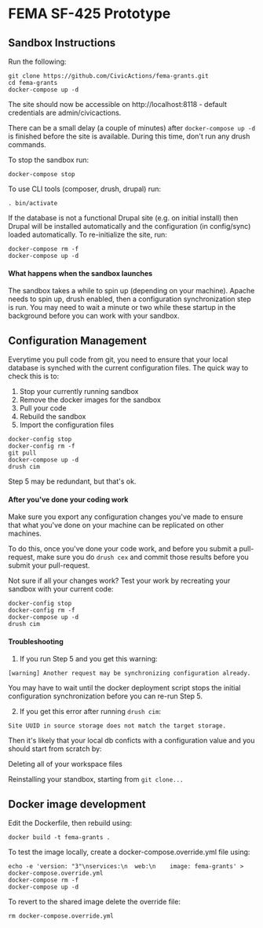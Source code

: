 # FEMA SF-425 Prototype

## Sandbox Instructions

Run the following:

```
git clone https://github.com/CivicActions/fema-grants.git
cd fema-grants
docker-compose up -d
```

The site should now be accessible on http://localhost:8118 - default credentials are admin/civicactions.

There can be a small delay (a couple of minutes) after `docker-compose up -d` is finished before the site is available. During this time, don't run any drush commands.

To stop the sandbox run:

```
docker-compose stop
```

To use CLI tools (composer, drush, drupal) run:

```
. bin/activate
```

If the database is not a functional Drupal site (e.g. on initial install) then Drupal will be installed automatically and the configuration (in config/sync) loaded automatically. To re-initialize the site, run:

```
docker-compose rm -f
docker-compose up -d
```



#### What happens when the sandbox launches

The sandbox takes a while to spin up (depending on your machine). Apache needs to spin up, drush enabled, then a configuration synchronization step is run. You may need to wait a minute or two while these startup in the background before you can work with your sandbox.

## Configuration Management

Everytime you pull code from git, you need to ensure that your local database is synched with the current configuration files. The quick way to check this is to:

1. Stop your currently running sandbox
2. Remove the docker images for the sandbox
3. Pull your code
4. Rebuild the sandbox
5. Import the configuration files

```docker-config stop
docker-config stop
docker-config rm -f
git pull
docker-compose up -d
drush cim
```

Step 5 may be redundant, but that's ok.

#### After you've done your coding work

Make sure you export any configuration changes you've made to ensure that what you've done on your machine can be replicated on other machines.

To do this, once you've done your code work, and before you submit a pull-request, make sure you do `drush cex` and commit those results before you submit your pull-request.

Not sure if all your changes work? Test your work by recreating your sandbox with your current code:

```docker-config stop
docker-config stop
docker-config rm -f
docker-compose up -d
drush cim
```

#### Troubleshooting

1) If you run Step 5 and you get this warning:

`[warning] Another request may be synchronizing configuration already.`

You may have to wait until the docker deployment script stops the initial configuration synchronization before you can re-run Step 5.

2) If you get this error after running `drush cim`:

 ```Site UUID in source storage does not match the target storage. ```

Then it's likely that your local db conficts with a configuration value and you should start from scratch by:

Deleting all of your workspace files

Reinstalling your standbox, starting from `git clone...`



## Docker image development

Edit the Dockerfile, then rebuild using:

```
docker build -t fema-grants .
```

To test the image locally, create a docker-compose.override.yml file using:

```
echo -e 'version: "3"\nservices:\n  web:\n    image: fema-grants' > docker-compose.override.yml
docker-compose rm -f
docker-compose up -d
```

To revert to the shared image delete the override file:

```
rm docker-compose.override.yml
```